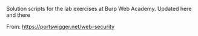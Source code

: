 Solution scripts for the lab exercises at Burp Web Academy. Updated here and there

From: https://portswigger.net/web-security